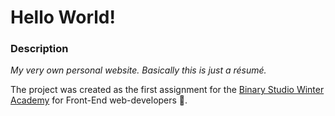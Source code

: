 # Hello World!

### Description
*My very own personal website. Basically this is just a résumé.*

The project was created as the first assignment for the [Binary Studio Winter Academy](https://academy.binary-studio.com/ua/) for Front-End web-developers :rocket:.
